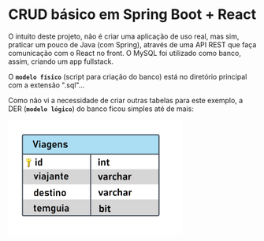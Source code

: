 
# CRUD básico em Spring Boot + React

O intuito deste projeto, não é criar uma aplicação de uso real, mas sim, praticar um pouco de Java (com Spring), através de uma API REST que faça comunicação com o React no front.
O MySQL foi utilizado como banco, assim, criando um app fullstack.

O **`modelo físico`** (script para criação do banco) está no diretório principal com a extensão ".sql"... 

Como não vi a necessidade de criar outras tabelas para este exemplo, a DER (**`modelo lógico`**) do banco ficou simples até de mais:

<img src="DER.png" alt="drawing" width="70%"/>
